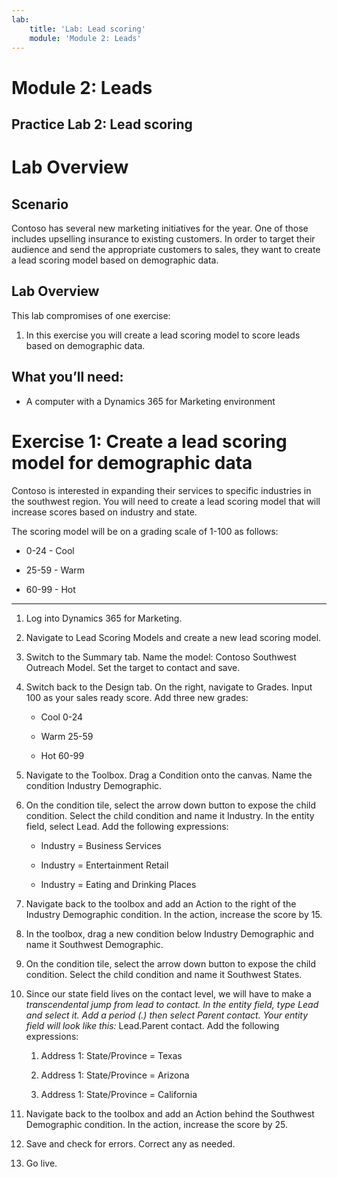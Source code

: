 ```yaml
---
lab:
    title: 'Lab: Lead scoring'
    module: 'Module 2: Leads'
---
```



Module 2: Leads
=======

## Practice Lab 2: Lead scoring

Lab Overview
============

Scenario
--------

Contoso has several new marketing initiatives for the year. One of those
includes upselling insurance to existing customers. In order to target their
audience and send the appropriate customers to sales, they want to create a lead
scoring model based on demographic data.

Lab Overview
------------

This lab compromises of one exercise:

1.  In this exercise you will create a lead scoring model to score leads based
    on demographic data.

 What you’ll need:
------------------

-   A computer with a Dynamics 365 for Marketing environment

Exercise 1: Create a lead scoring model for demographic data 
=============================================================

Contoso is interested in expanding their services to specific industries in the
southwest region. You will need to create a lead scoring model that will
increase scores based on industry and state.

The scoring model will be on a grading scale of 1-100 as follows:

- 0-24 - Cool

- 25-59 - Warm

- 60-99 - Hot

---

1.  Log into Dynamics 365 for Marketing.

2.  Navigate to Lead Scoring Models and create a new lead scoring model.

3.  Switch to the Summary tab. Name the model: Contoso Southwest Outreach Model.
    Set the target to contact and save.

4.  Switch back to the Design tab. On the right, navigate to Grades. Input 100
    as your sales ready score. Add three new grades:

    - Cool 0-24

    - Warm 25-59

    - Hot 60-99

5.  Navigate to the Toolbox. Drag a Condition onto the canvas. Name the
    condition Industry Demographic.

6.  On the condition tile, select the arrow down button to expose the child
    condition. Select the child condition and name it Industry. In the entity
    field, select Lead. Add the following expressions:

    - Industry = Business Services

    - Industry = Entertainment Retail

    - Industry = Eating and Drinking Places

7.  Navigate back to the toolbox and add an Action to the right of the Industry
    Demographic condition. In the action, increase the score by 15.

8.  In the toolbox, drag a new condition below Industry Demographic and name it
    Southwest Demographic.

9.  On the condition tile, select the arrow down button to expose the child
    condition. Select the child condition and name it Southwest States.

10. Since our state field lives on the contact level, we will have to make a
    *transcendental jump from lead to contact. In the entity field, type Lead
    and select it. Add a period (.) then select Parent contact. Your entity
    field will look like this:* Lead.Parent contact. Add the following
    expressions:

    1.  Address 1: State/Province = Texas

    2.  Address 1: State/Province = Arizona

    3.  Address 1: State/Province = California

11. Navigate back to the toolbox and add an Action behind the Southwest
    Demographic condition. In the action, increase the score by 25.

12. Save and check for errors. Correct any as needed.

13. Go live.
